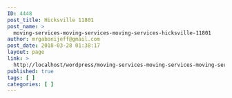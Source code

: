 ```yaml
---
ID: 4448
post_title: Hicksville 11801
post_name: >
  moving-services-moving-services-moving-services-hicksville-11801
author: mrgabonijeff@gmail.com
post_date: 2018-03-28 01:38:17
layout: page
link: >
  http://localhost/wordpress/moving-services-moving-services-moving-services-hicksville-11801/
published: true
tags: [ ]
categories: [ ]
---
```

